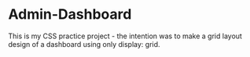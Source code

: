 # Admin-Dashboard

This is my CSS practice project - the intention was to make a grid layout design of a dashboard using only display: grid.
